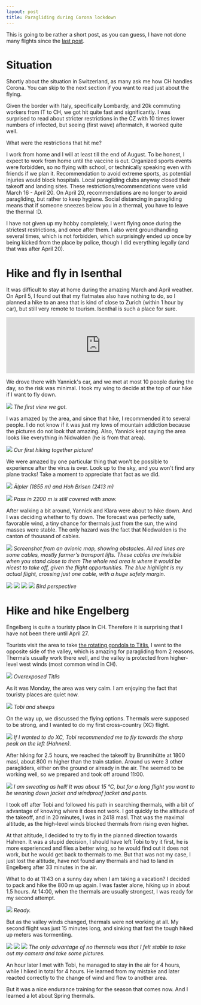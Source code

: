 ```yaml
---
layout: post
title: Paragliding during Corona lockdown
---
```



This is going to be rather a short post, as you can guess, I have not done many flights since the [last post](https://bender250.github.io/Paragliding_in_corona_time/).

# Situation

Shortly about the situation in Switzerland, as many ask me how CH handles Corona. You can skip to the next section if you want to read just about the flying.

Given the border with Italy, specifically Lombardy, and 20k commuting workers from IT to CH, we got hit quite fast and significantly. I was surprised to read about stricter restrictions in the CZ with 10 times lower numbers of infected, but seeing (first wave) aftermatch, it worked quite well.

What were the restrictions that hit me?

I work from home and I will at least till the end of August. To be honest, I expect to work from home until the vaccine is out.
Organized sports events were forbidden, so no flying with school, or technically speaking even with friends if we plan it.
Recommendation to avoid extreme sports, as potential injuries would block hospitals.
Local paragliding clubs anyway closed their takeoff and landing sites.
These restrictions/recommendations were valid March 16 - April 20. On April 20, recommendations are no longer to avoid paragliding, but rather to keep hygiene. Social distancing in paragliding means that if someone sneezes below you in a thermal, you have to leave the thermal :D.

I have not given up my hobby completely, I went flying once during the strictest restrictions, and once after them. I also went groundhandling several times, which is not forbidden, which surprisingly ended up once by being kicked from the place by police, though I did everything legally (and that was after April 20).

# Hike and fly in Isenthal

It was difficult to stay at home during the amazing March and April weather. On April 5, I found out that my flatmates also have nothing to do, so I planned a hike to an area that is kind of close to Zurich (within 1 hour by car), but still very remote to tourism. Isenthal is such a place for sure.

<iframe style="border:none" src="https://en.frame.mapy.cz/s/mokefevaco" width="100%" frameborder="0"></iframe>

We drove there with Yannick's car, and we met at most 10 people during the day, so the risk was minimal. I took my wing to decide at the top of our hike if I want to fly down.

![](https://lh3.googleusercontent.com/7EHIG_pu3U0jd43i165ngE98sCe3o6CqcCTtjWPUz84rxGrDDmAqnpgljSlvJ0hZy6lhnVPs3LC5MQ2NZS2vO01wRSFZ2JmMjn-09oOvWXs1Pb4bvPbsSAFQ2svMGLJzjyiiadUaLF8=w2160-h1440-no)
*The first view we got.*

I was amazed by the area, and since that hike, I recommended it to several people. I do not know if it was just my lows of mountain addiction because the pictures do not look that amazing. Also, Yannick kept saying the area looks like everything in Nidwalden (he is from that area).

![](https://lh3.googleusercontent.com/uu3sx0aLHfOS_RcSRIUyLZ14el4_VRoGrPeQ_vQ9vA7wrDRMqprxRQDbN5d-bDzuYRm1m_atmhANr9H4XK3I_ndgUAlIYfgAh93kcg_ukbl3XxMJp4uoZx-zQghHitVhT02pgMTh0dw=w2160-h1440-no)
*Our first hiking together picture!*

We were amazed by one particular thing that won't be possible to experience after the virus is over. Look up to the sky, and you won't find any plane tracks! Take a moment to appreciate that fact as we did.

![](https://lh3.googleusercontent.com/aWxHlgsFquOyObTab32h1z4hDEXVxAtn6C7uIUC4UpKm8hRMIe3lHiKSneha8L5JSMmz73SnUytT8-XN8NuJiUNwBLaWSkloIzfbKvtK-_i6RNUn6G8Z1mHW67cGn0w37iyFpOoGIWI=w2160-h1440-no)
*Älpler (1855 m) and Hoh Brisen (2413 m)*

![](https://lh3.googleusercontent.com/nfOGBwlGe6dYnDmirApICbzDlz5HyoDm7mBCgvB8eI9d1ltIEpxJtLf-jLbaPF4s3CCeCLTKpdrCxCokq61ACgExt64jSA3bKHtwia372mbn6dJr9VdVYrY72og9cVCvTP2yRbHrAmE=w960-h1440-no)
*Pass in 2200 m is still covered with snow.*

After walking a bit around, Yannick and Klara were about to hike down. And I was deciding whether to fly down. The forecast was perfectly safe, favorable wind, a tiny chance for thermals just from the sun, the wind masses were stable. The only hazard was the fact that Niedwalden is the canton of thousand of cables.

![](https://lh3.googleusercontent.com/pw/ACtC-3df0W8qTQKTkUFTfccHoEbvspiAStDx655qxeHbWxzrf1V5Pkq8uPZ9MwyurdCiv_KVgV05pMnv9mdSBdz50bNp4VyTD6nhj91mhohQfRXua-kWn22GsAh5-5JBpiwFZiHTZ_Az-i2R7jFg-Igajk-CsA=w1018-h457-no)
*Screenshot from an avionic map, showing obstacles. All red lines are some cables, mostly farmer's transport lifts. These cables are invisible when you stand close to them The whole red area is where it would be nicest to take off, given the flight opportunities. The blue highlight is my actual flight, crossing just one cable, with a huge safety margin.*

![](https://lh3.googleusercontent.com/pw/ACtC-3driNbCRHUVuFkY_QlKpR-xwHPK6xXYWsr6Hj6Y-UUDonkftq4y4ikCWt4Llr9VCs3VkuL5_HNok9r06BTnBrh13YvUQDBwRpdrhxuzwIrgd7fAeoxT5oEW1QEivwIZXKk6IkA87m_LWfl45xgizUsqAg=w2160-h1440-no)
![](https://lh3.googleusercontent.com/pw/ACtC-3eBU0OjsIzrAgfJkrECs-KrZJefUzgcBGf9EISPzrqwXNNkOD2IVDJCK5zkMfP45lx3PDezCKeRJ2v-s6BpxoNweYrI01FXsRKn2ccwhfOcBVeamwgHTIJV4L3lQUsc3esSDmOjOYobSo-L8tdXPGG4Sg=w960-h1440-no)
![](https://lh3.googleusercontent.com/pw/ACtC-3dQJqvi5m4A2QRPBRk9QbgvfIRPK-vTdiQY6O_CWtsrRuEMLojMXLZStc_Cosqp6I8llIA8MPsYfG_5tu90F-tw0De7CH_oGHgwsj4OWtw9uAYd1z_Okvtba_bLyivO9P0rDahllTEIKoTA0a-nM4BZSg=w2160-h1440-no)
![](https://lh3.googleusercontent.com/pw/ACtC-3c7IffkMULAC8YrfHxRJIMim2BxZ5NnGkjvcBvZps0LU0P7c_FT6JDI6ffHwMhfWCB1Y8AmmFuqWXG4sIKhZeazPOYsUXy3RmK16sT_pRwApDyQFvLYG3-0zX-1Ul-4XE9c6UTRcZTrG3xK4BjrNbToLA=w960-h1440-no)
*Bird perspective*

# Hike and hike Engelberg

Engelberg is quite a touristy place in CH. Therefore it is surprising that I have not been there until April 27.

Tourists visit the area to take [the rotating gondola to Titlis](https://www.titlis.ch/en/activity/detail/titlis-rotair/4485/60698), I went to the opposite side of the valley, which is amazing for paragliding from 2 reasons. Thermals usually work there well, and the valley is protected from higher-level west winds (most common wind in CH).

![](https://lh3.googleusercontent.com/pw/ACtC-3f0VODLYdYFQzaU25awL2J76mmfrkLArFaldVEXPlVtU45tLcp3fIsakjisTjh5nJvUSeeNTeulJqFNjNRE12eXDGHpZFyOkNKdzVvCZ8HCj_EsmqhfWJ-ozUexqw5pKtpbOC5rblBn6xBwCYM5bP1_6g=w2160-h1440-no)
*Overexposed Titlis*

As it was Monday, the area was very calm. I am enjoying the fact that touristy places are quiet now.

![](https://lh3.googleusercontent.com/pw/ACtC-3cGQnwLY0xNpyw2z5gYLzbATX6n-ClQgqfplYktvvNSr1CtFuLa_4iZEmpU0cQjDE_wA3O_F6OR55qmb-Jh5cZIY1HJ_0FVGhtkghA6f908xmZ8K9kNgzw6mLeQ3bYPS8Z9JwrMlQP68stc3_HjkLQwuQ=w2160-h1440-no)
*Tobi and sheeps*

On the way up, we discussed the flying options. Thermals were supposed to be strong, and I wanted to do my first cross-country (XC) flight.

![](https://lh3.googleusercontent.com/pw/ACtC-3fHYcbmcHKk5q2SnRhBgPLxxTdtax0iO50jYSHfbd2a8peVom9qfxTigksjZ8m-M4GUTEIUh3DFIQ_A_-fwihgzHHvMbythIN3CjZo7JVM4Zv_2ZATeYq2lqg7d7I5U2B9JM-CsHGDLTk4wlALcomqk7g=w1920-h1440-no)
*If I wanted to do XC, Tobi recommended me to fly towards the sharp peak on the left (Hahnen).*

After hiking for 2.5 hours, we reached the takeoff by Brunnihütte at 1800 masl, about 800 m higher than the train station. Around us were 3 other paragliders, either on the ground or already in the air. The seemed to be working well, so we prepared and took off around 11:00.

![](https://lh3.googleusercontent.com/pw/ACtC-3cbMs9GKShVwG7i1gC4EhPvsXHqQTjGq6pRBO6-JW0dtZdwhZy393Tk-uB1bqWKcFwT82hl3JyQ02azRQBi1YhJeRBBDEp7vY-jaWYBTaQ5MsqyRAcy8cAW1zUNQwQcDgm0lob7-TZ43P2NCxD04tfLMg=w2160-h1440-no)
*I am sweating as hell! It was about 15 °C, but for a long flight you want to be wearing down jacket and windproof jacket and pants.*

I took off after Tobi and followed his path in searching thermals, with a bit of advantage of knowing where it does not work. I got quickly to the altitude of the takeoff, and in 20 minutes, I was in 2418 masl. That was the maximal altitude, as the high-level winds blocked thermals from rising even higher.

At that altitude, I decided to try to fly in the planned direction towards Hahnen. It was a stupid decision, I should have left Tobi to try it first, he is more experienced and flies a better wing, so he would find out it does not work, but he would get back to thermals to me. But that was not my case, I just lost the altitude, have not found any thermals and had to land in Engelberg after 33 minutes in the air.

What to do at 11:43 on a sunny day when I am taking a vacation? I decided to pack and hike the 800 m up again. I was faster alone, hiking up in about 1.5 hours. At 14:00, when the thermals are usually strongest, I was ready for my second attempt.

![](https://lh3.googleusercontent.com/pw/ACtC-3fPSUFBdnR47XdH-6IKm1V1H0SuyKs6f4AVVaqqdIMfIeBxo3eBPf6lk-Xc8OHI5kfoKZcDtPM_NYDeWlplSwcxvl_GrtBpNfekk3gnL63Vc_XMlFovJXN0AzNxLdeYVsf5lsSs-nt7xdWMJT-fsRlaLw=w1920-h1440-no)
*Ready.*

But as the valley winds changed, thermals were not working at all. My second flight was just 15 minutes long, and sinking that fast the tough hiked up meters was tormenting.

![](https://lh3.googleusercontent.com/pw/ACtC-3cCuagPaBPeE5KU_dSM84jLCzda1OZjp7iWEOgBlvDWHl4BGNwQzELlvAHCj4oX5GO0A-YbK4eo2H2m7dFfAjNxuGSIfB7RICgaml7qrQlwk0m2_ugSrzohaWZsYPKMjLUH29IJwAzrvtJHoe6lKXC5XA=w2160-h1440-no)
![](https://lh3.googleusercontent.com/pw/ACtC-3dgxzKIMT0w-Elt-5tTWH3uZX99VlT9PXx8p_8zi6RlycfRF8xy_sb_hm8eAU_6k2sJVh-z-X99w8Y9AFmh__SKZ_AEdjBhq0olS8WorSemL3ArHEi5ttE8s0LGsObY46MNJDvKwra5crC2vrwi5NAb4g=w2160-h1440-no)
![](https://lh3.googleusercontent.com/pw/ACtC-3dtVk6X3ct8yWqn7MUtNCW58rjOrODyCGslVN2ej0N_OrOPrKciAxQrtGzKaSV6cGLaumZNxMsl0fUxhoOVquGsOysd9w5wWm4PbpHIQAulTgG2jr6PMfO__XmYMsw8-bRaK3q3f37Ey0DNVrfI7JNQkg=w2160-h1440-no)
*The only advantage of no thermals was that I felt stable to take out my camera and take some pictures.*

An hour later I met with Tobi, he managed to stay in the air for 4 hours, while I hiked in total for 4 hours. He learned from my mistake and later reacted correctly to the change of wind and flew to another area.

But it was a nice endurance training for the season that comes now. And I learned a lot about Spring thermals.


